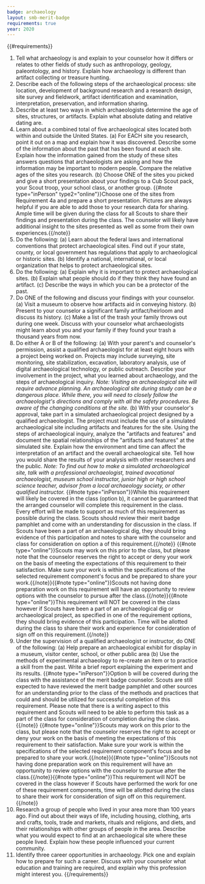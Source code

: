 ```yaml
---
badge: archaeology
layout: smb-merit-badge
requirements: true
year: 2020
---
```


{{#requirements}}
1. Tell what archaeology is and explain to your counselor how it differs or relates to other fields of study such as anthropology, geology, paleontology, and history. Explain how archaeology is different than artifact collecting or treasure hunting.
2. Describe each of the following steps of the archaeological process: site location, development of background research and a research design, site survey and fieldwork, artifact identification and examination, interpretation, preservation, and information sharing.
3. Describe at least two ways in which archaeologists determine the age of sites, structures, or artifacts. Explain what absolute dating and relative dating are.
4. Learn about a combined total of five archaeological sites located both within and outside the United States.
    (a) For EACH site you research, point it out on a map and explain how it was discovered. Describe some of the information about the past that has been found at each site. Explain how the information gained from the study of these sites answers questions that archaeologists are asking and how the information may be important to modern people. Compare the relative ages of the sites you research.
    (b) Choose ONE of the sites you picked and give a short presentation about your findings to a Cub Scout pack, your Scout troop, your school class, or another group. {{#note type="inPerson" type2="online"}}Choose one of the sites from Requirement 4a and prepare a short presentation. Pictures are always helpful if you are able to add those to your research data for sharing. Ample time will be given during the class for all Scouts to share their findings and presentation during the class. The counselor will likely have additional insight to the sites presented as well as some from their own experiences.{{/note}}
5. Do the following:
    (a) Learn about the federal laws and international conventions that protect archaeological sites. Find out if your state, county, or local government has regulations that apply to archaeological or historic sites.
    (b) Identify a national, international, or local organization that helps to protect archaeological sites.
6. Do the following:
    (a) Explain why it is important to protect archaeological sites.
    (b) Explain what people should do if they think they have found an artifact.
    (c) Describe the ways in which you can be a protector of the past.
7. Do ONE of the following and discuss your findings with your counselor.
    (a) Visit a museum to observe how artifacts aid in conveying history.
    (b) Present to your counselor a significant family artifact/heirloom and discuss its history.
    (c) Make a list of the trash your family throws out during one week. Discuss with your counselor what archaeologists might learn about you and your family if they found your trash a thousand years from now.
8. Do either A or B of the following:
    (a) With your parent's and counselor's permission, assist a qualified archaeologist for at least eight hours with a project being worked on. Projects may include surveying, site monitoring, site stabilization, excavation, laboratory analysis, use of digital archaeological technology, or public outreach. Describe your involvement in the project, what you learned about archaeology, and the steps of archaeological inquiry.
        *Note: Visiting an archaeological site will require advance planning. An archaeological site during study can be a dangerous place. While there, you will need to closely follow the archaeologist's directions and comply with all the safety procedures. Be aware of the changing conditions at the site.*
    (b) With your counselor's approval, take part in a simulated archaeological project designed by a qualified archaeologist. The project must include the use of a simulated archaeological site including artifacts and features for the site. Using the steps of archaeological inquiry, analyze the "artifacts and features" and document the spatial relationships of the "artifacts and features" at the simulated site.
        Explain how the environment and time can affect the interpretation of an artifact and the overall archaeological site. Tell how you would share the results of your analysis with other researchers and the public.
        *Note: To find out how to make a simulated archaeological site, talk with a professional archaeologist, trained avocational archaeologist, museum school instructor, junior high or high school science teacher, advisor from a local archaeology society, or other qualified instructor.* {{#note type="inPerson"}}While this requirement will likely be covered in the class (option b), it cannot be guaranteed that the arranged counselor will complete this requirement in the class. Every effort will be made to support as much of this requirement as possible during the class. Scouts should review their merit badge pamphlet and come with an understanding for discussion in the class. If Scouts have been a part of an archaeological dig, they should bring evidence of this participation and notes to share with the counselor and class for consideration on option a of this requirement.{{/note}} {{#note type="online"}}Scouts may work on this prior to the class, but please note that the counselor reserves the right to accept or deny your work on the basis of meeting the expectations of this requirement to their satisfaction. Make sure your work is within the specifications of the selected requirement component's focus and be prepared to share your work.{{/note}}{{#note type="online"}}Scouts not having done preparation work on this requirement will have an opportunity to review options with the counselor to pursue after the class.{{/note}}{{#note type="online"}}This requirement will NOT be covered in the class however if Scouts have been a part of an archaeological dig or archaeological project, as specified in one of the requirement options, they should bring evidence of this participation. Time will be allotted during the class to share their work and experience for consideration of sign off on this requirement.{{/note}}
9. Under the supervision of a qualified archaeologist or instructor, do ONE of the following:
    (a) Help prepare an archaeological exhibit for display in a museum, visitor center, school, or other public area
    (b) Use the methods of experimental archaeology to re-create an item or to practice a skill from the past. Write a brief report explaining the experiment and its results. {{#note type="inPerson"}}Option b will be covered during the class with the assistance of the merit badge counselor. Scouts are still expected to have reviewed the merit badge pamphlet and other sources for an understanding prior to the class of the methods and practices that could and should be utilized for successful completion of this requirement. Please note that there is a writing aspect to this requirement and Scouts will need to be able to perform this task as a part of the class for consideration of completion during the class.{{/note}} {{#note type="online"}}Scouts may work on this prior to the class, but please note that the counselor reserves the right to accept or deny your work on the basis of meeting the expectations of this requirement to their satisfaction. Make sure your work is within the specifications of the selected requirement component's focus and be prepared to share your work.{{/note}}{{#note type="online"}}Scouts not having done preparation work on this requirement will have an opportunity to review options with the counselor to pursue after the class.{{/note}}{{#note type="online"}}This requirement will NOT be covered in the class however if Scouts have performed the work for one of these requirement components, time will be allotted during the class to share their work for consideration of sign off on this requirement.{{/note}}
10. Research a group of people who lived in your area more than 100 years ago. Find out about their ways of life, including housing, clothing, arts and crafts, tools, trade and markets, rituals and religions, and diets, and their relationships with other groups of people in the area. Describe what you would expect to find at an archaeological site where these people lived. Explain how these people influenced your current community.
11. Identify three career opportunities in archaeology. Pick one and explain how to prepare for such a career. Discuss with your counselor what education and training are required, and explain why this profession might interest you.
{{/requirements}}
